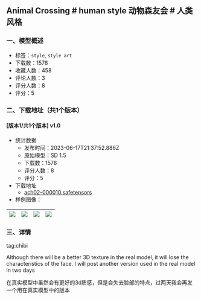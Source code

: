 ## Animal Crossing # human style 动物森友会 # 人类风格
### 一、模型概述

- 标签：`style`, `style art`
- 下载数：1578
- 收藏人数：458
- 评论人数：3
- 评分人数：8
- 评分：5

### 二、下载地址（共1个版本）

#### [版本1/共1个版本] v1.0

- 统计数据
  - 发布时间：2023-06-17T21:37:52.886Z
  - 原始模型：SD 1.5
  - 下载数：1578
  - 评分人数：8
  - 评分：5
- 下载地址
  - [ach02-000010.safetensors](https://civitai.com/api/download/models/98208)
- 样例图像：

| <img src="https://image.civitai.com/xG1nkqKTMzGDvpLrqFT7WA/d89a7c5c-09d8-42f9-878b-760b9a90dd84/width=450/1184738.jpeg" /> | <img src="https://image.civitai.com/xG1nkqKTMzGDvpLrqFT7WA/11d45019-075b-4171-9cd1-6322cf352f10/width=450/1187425.jpeg" /> | <img src="https://image.civitai.com/xG1nkqKTMzGDvpLrqFT7WA/4503dd72-a9bb-429c-875e-5ad57240489f/width=450/1185018.jpeg" /> | <img src="https://image.civitai.com/xG1nkqKTMzGDvpLrqFT7WA/03c12563-b5ae-4dbd-8deb-225d8e5f164c/width=450/1184739.jpeg" /> |
| ---- | ---- | ---- | ---- |


### 三、详情
<p>tag:chibi</p><p>Although there will be a better 3D texture in the real model, it will lose the characteristics of the face. I will post another version used in the real model in two days</p><p>在真实模型中虽然会有更好的3d质感，但是会失去脸部的特点，过两天我会再发一个用在真实模型中的版本</p>